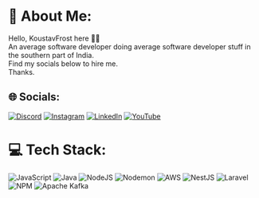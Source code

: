 # 💫 About Me:
Hello, KoustavFrost here 👋🏼<br>An average software developer doing average software developer stuff in the southern part of India.<br>Find my socials below to hire me.<br>Thanks.


## 🌐 Socials:
[![Discord](https://img.shields.io/badge/Discord-%237289DA.svg?logo=discord&logoColor=white)](https://discord.gg/251726950035357696) [![Instagram](https://img.shields.io/badge/Instagram-%23E4405F.svg?logo=Instagram&logoColor=white)](https://instagram.com/koustavpal__) [![LinkedIn](https://img.shields.io/badge/LinkedIn-%230077B5.svg?logo=linkedin&logoColor=white)](https://linkedin.com/in/koustavpal04) [![YouTube](https://img.shields.io/badge/YouTube-%23FF0000.svg?logo=YouTube&logoColor=white)](https://youtube.com/@https://www.youtube.com/@justanotheraverageprogramm?sub_confirmation=1) 

# 💻 Tech Stack:
![JavaScript](https://img.shields.io/badge/javascript-%23323330.svg?style=for-the-badge&logo=javascript&logoColor=%23F7DF1E) ![Java](https://img.shields.io/badge/java-%23ED8B00.svg?style=for-the-badge&logo=openjdk&logoColor=white) ![NodeJS](https://img.shields.io/badge/node.js-6DA55F?style=for-the-badge&logo=node.js&logoColor=white) ![Nodemon](https://img.shields.io/badge/NODEMON-%23323330.svg?style=for-the-badge&logo=nodemon&logoColor=%BBDEAD) ![AWS](https://img.shields.io/badge/AWS-%23FF9900.svg?style=for-the-badge&logo=amazon-aws&logoColor=white) ![NestJS](https://img.shields.io/badge/nestjs-%23E0234E.svg?style=for-the-badge&logo=nestjs&logoColor=white) ![Laravel](https://img.shields.io/badge/laravel-%23FF2D20.svg?style=for-the-badge&logo=laravel&logoColor=white) ![NPM](https://img.shields.io/badge/NPM-%23CB3837.svg?style=for-the-badge&logo=npm&logoColor=white) ![Apache Kafka](https://img.shields.io/badge/Apache%20Kafka-000?style=for-the-badge&logo=apachekafka)

<!-- Proudly created with GPRM ( https://gprm.itsvg.in ) -->
